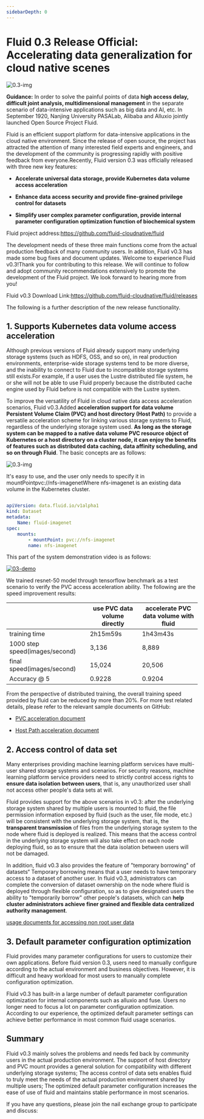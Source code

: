 ```yaml
---
sidebarDepth: 0
---
```


# Fluid 0.3 Release Official: Accelerating data generalization for cloud native scenes

![0.3-img](https://fluid-imgs.oss-cn-shanghai.aliyuncs.com/public/imgs/fluid-0.3-index.webp)

**Guidance:** In order to solve the painful points of data **high access delay, difficult joint analysis, multidimensional management** in the separate scenario of data-intensive applications such as big data and AI, etc. In September 1920, Nanjing University PASALab, Alibaba and Alluxio jointly launched Open Source Project Fluid.

Fluid is an efficient support platform for data-intensive applications in the cloud native environment. Since the release of open source, the project has attracted the attention of many interested field experts and engineers, and the development of the community is progressing rapidly with positive feedback from everyone.Recently, Fluid version 0.3 was officially released with three new key features:

- **Accelerate universal data storage, provide Kubernetes data volume access acceleration**

- **Enhance data access security and provide fine-grained privilege control for datasets**

- **Simplify user complex parameter configuration, provide internal parameter configuration optimization function of biochemical system**

Fluid project address:https://github.com/fluid-cloudnative/fluid

The development needs of these three main functions come from the actual production feedback of many community users. In addition, Fluid v0.3 has made some bug fixes and document updates. Welcome to experience Fluid v0.3!Thank you for contributing to this release. We will continue to follow and adopt community recommendations extensively to promote the development of the Fluid project. We look forward to hearing more from you!

Fluid v0.3 Download Link:https://github.com/fluid-cloudnative/fluid/releases

The following is a further description of the new release functionality.

## 1. Supports Kubernetes data volume access acceleration

Although previous versions of Fluid already support many underlying storage systems (such as HDFS, OSS, and so on), in real production environments, enterprise-wide storage systems tend to be more diverse, and the inability to connect to Fluid due to incompatible storage systems still exists.For example, if a user uses the Lustre distributed file system, he or she will not be able to use Fluid properly because the distributed cache engine used by Fluid before is not compatible with the Lustre system.

To improve the versatility of Fluid in cloud native data access acceleration scenarios, Fluid v0.3.Added **acceleration support for data volume Persistent Volume Claim (PVC) and host directory (Host Path)** to provide a versatile acceleration scheme for linking various storage systems to Fluid, regardless of the underlying storage system used. **As long as the storage system can be mapped to a native data volume PVC resource object of Kubernetes or a host directory on a cluster node, it can enjoy the benefits of features such as distributed data caching, data affinity scheduling, and so on through Fluid**. The basic concepts are as follows:

![0.3-img](https://fluid-imgs.oss-cn-shanghai.aliyuncs.com/public/imgs/fluid-0.3-01.webp)

It's easy to use, and the user only needs to specify it in mountPointpvc://nfs-imagenetWhere nfs-imagenet is an existing data volume in the Kubernetes cluster.

````yaml

apiVersion: data.fluid.io/v1alpha1
kind: Dataset
metadata:
	Name: fluid-imagenet
spec:
	mounts:
		- mountPoint: pvc://nfs-imagenet
		name: nfs-imagenet
````

This part of the system demonstration video is as follows:

[![03-demo](https://fluid-imgs.oss-cn-shanghai.aliyuncs.com/public/imgs/accelerate_pvc.jfif)](https://fluid-imgs.oss-cn-shanghai.aliyuncs.com/public/video/accelerate_pvc.mp4)

We trained resnet-50 model through tensorflow benchmark as a test scenario to verify the PVC access acceleration ability. The following are the speed improvement results:



|                                | **use PVC data volume directly** | accelerate PVC data volume with fluid |
| ------------------------------ | -------------------------------- | ------------------------------------- |
| training time                  | 2h15m59s                         | 1h43m43s                              |
| 1000 step speed(images/second) | 3,136                            | 8,889                                 |
| final speed(images/second)     | 15,024                           | 20,506                                |
| Accuracy @ 5                   | 0.9228                           | 0.9204                                |

From the perspective of distributed training, the overall training speed provided by fluid can be reduced by more than 20%. For more test related details, please refer to the relevant sample documents on GitHub:

- [PVC acceleration document](/samples/accelerate_pvc.md)

- [Host Path acceleration document](/samples/hostpath.md)

  

## 2. Access control of data set

Many enterprises providing machine learning platform services have multi-user shared storage systems and scenarios. For security reasons, machine learning platform service providers need to strictly control access rights to **ensure data isolation between users**, that is, any unauthorized user shall not access other people's data sets at will.

Fluid provides support for the above scenarios in v0.3: after the underlying storage system shared by multiple users is mounted to fluid, the file permission information exposed by fluid (such as the user, file mode, etc.) will be consistent with the underlying storage system, that is, the **transparent transmission** of files from the underlying storage system to the node where fluid is deployed is realized. This means that the access control in the underlying storage system will also take effect on each node deploying fluid, so as to ensure that the data isolation between users will not be damaged.

In addition, fluid v0.3 also provides the feature of "temporary borrowing" of datasets“ Temporary borrowing means that a user needs to have temporary access to a dataset of another user. In fluid v0.3, administrators can complete the conversion of dataset ownership on the node where fluid is deployed through flexible configuration, so as to give designated users the ability to "temporarily borrow" other people's datasets, which can **help cluster administrators achieve finer grained and flexible data centralized authority management**.

[usage documents for accessing non root user data](/samples/nonroot_access.md)

## 3. Default parameter configuration optimization

Fluid provides many parameter configurations for users to customize their own applications. Before fluid version 0.3, users need to manually configure according to the actual environment and business objectives. However, it is difficult and heavy workload for most users to manually complete configuration optimization.

Fluid v0.3 has built-in a large number of default parameter configuration optimization for internal components such as alluxio and fuse. Users no longer need to focus a lot on parameter configuration optimization. According to our experience, the optimized default parameter settings can achieve better performance in most common fluid usage scenarios.

## Summary

Fluid v0.3 mainly solves the problems and needs fed back by community users in the actual production environment. The support of host directory and PVC mount provides a general solution for compatibility with different underlying storage systems; The access control of data sets enables fluid to truly meet the needs of the actual production environment shared by multiple users; The optimized default parameter configuration increases the ease of use of fluid and maintains stable performance in most scenarios.

If you have any questions, please join the nail exchange group to participate and discuss:

<FluidCommunity/>
